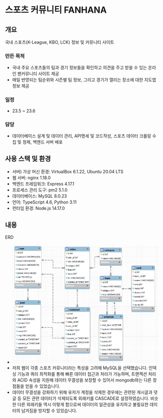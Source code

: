 # 스포츠 커뮤니티 FANHANA

## 개요
국내 스포츠(K-League, KBO, LCK) 정보 및 커뮤니티 사이트

### 만든 목적
- 국내 주요 스포츠들의 팀과 경기 정보들을 확인하고 의견을 주고 받을 수 있는 온라인 팬커뮤니티 사이트 제공
- 매일 반영되는 팀순위와 시즌별 팀 정보, 그리고 경기가 열리는 장소에 대한 지도앱 정보 제공

### 일정
- 23.5 ~ 23.6

### 담당
- 데이터베이스 설계 및 데이터 관리, API명세 및 코드작성, 스포츠 데이터 크롤링 수집 및 정제, 백엔드 서버 배포


## 사용 스택 및 환경
- 서버) 가상 머신 환경: VirtualBox 6.1.22, Ubuntu 20.04 LTS
- 웹 서버: nginx 1.18.0
- 백엔드 프레임워크: Express 4.17.1
- 프로세스 관리 도구: pm2 5.1.0
- 데이터베이스: MySQL 8.0.23
- 언어: TypeScript 4.6, Python 3.11
- 런타임 환경: Node.js 14.17.0

## 내용
ERD
- ![ERD](./related_imgs/ERD.JPG)
- 저희 웹이 각종 스포츠 커뮤니티라는 특성을 고려해 MySQL을 선택했습니다. 인덱싱 기능과 쿼리 최적화를 통해 빠른 데이터 접근과 처리가 가능하며, 트랜젝션 처리와 ACID 속성을 지원해 데이터 무결성을 보장할 수 있어서 mongodb와는 다른 장점들을 얻을 수 있었습니다. 
- 데이터 무결성을 강화하기 위해 유저가 계정을 삭제한 경우에는 관련된 게시글과 댓글 등 모든 관련 데이터가 삭제되도록 외래키를 CASCADE로 설정하였습니다. 비슷한 다른 외래키들 역시 이렇게 함으로써 데이터의 일관성을 유지하고 불필요한 데이터의 남겨짐을 방지할 수 있었습니다.

